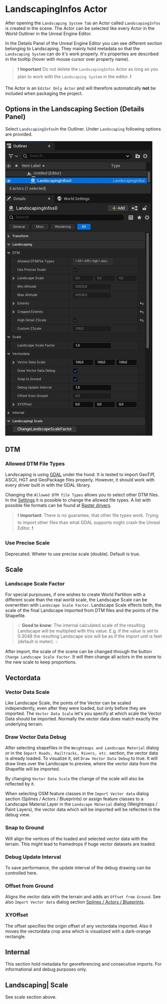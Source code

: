 # LandscapingInfos Actor

After opening the `Landscaping System Tab` an Actor called `LandscapingInfos` is created in the scene. The Actor can be selected like every Actor in the World Outliner in the Unreal Engine Editor.

In the Details Panel of the Unreal Engine Editor you can see different section belonging to Landscaping. They mainly hold metadata so that the `Landscaping System` can do it's work properly. It's properties are described in the tooltip (hover with mouse cursor over property name).

> ❗ __Important__ Do not delete the `LandscapingInfos` Actor as long as you plan to work with the `Landscaping System` in the editor. ❗

The Actor is an `Editor Only Actor` and will therefore automatically __not__ be included when packaging the project.

## Options in the Landscaping Section (Details Panel)

Select `LandscapingInfos`in the Outliner. Under `Landscaping` following options are provided.

![LandscapingInfos Actor](_media/ue5_landscapinginfos.jpg)

## DTM

### Allowed DTM File Types

Landscaping is using [GDAL](https://gdal.org/) under the hood. It is tested to import GeoTiff, ASCII, HGT and GeoPackage files properly. However, it should work with every driver built in with the GDAL library.

Changing the `Allowed DTM file Types` allows you to select other DTM files. In the [Settings](settings.md) it is possible to change the allowed file types. A list with possible file formats can be found at [Raster drivers](https://gdal.org/drivers/raster/index.html).

> ❗ __Important__: There is no guarantee, that other file types work. Trying to import other files than what GDAL supports might crash the Unreal Editor. ❗

### Use Precise Scale

Deprecated. Wheter to use precise scale (double). Default is true.  

## Scale

### Landscape Scale Factor

For special purpouses, if one wishes to create World Partition with a different scale than the real world scale, the Landscape Scale can be overwritten with `Landscape Scale Factor`.
Landscape Scale effects both, the scale of the final Landscape imported from DTM files and the points of the Shapefile.

> :bulb: __Good to know__: The internal calculated scale of the resulting Landscape will be multiplied with this value. E.g. if the value is set to 0.3048 the resulting Landscape size will be as if the import unit is feet (default is meter). :bulb:

After import, the scale of the scene can be changed through the button `Change Landscape Scale Factor`. It will then change all actors in the scene to the new scale to keep proportions.

## Vectordata

### Vector Data Scale

Like Landscape Scale, the points of the Vector can be scaled independently, even after they were loaded, but only before they are imported. The `Vector Data Scale` let's you specify at which scale the Vector Data should be imported. Normally the vector data does match exactly the underlying terrain.

### Draw Vector Data Debug

After selecting shapefiles in the `Weightmaps and Landscape Material` dialog or in the `Import Roads, Railtracks, Rivers, etc.` section, the vector data is already loaded. To visualize it, set `Draw Vector Data Debug` to true. It will draw lines over the Landscape to preview, where the vector data from the Shapefile will be imported.

By changing `Vector Data Scale` the change of the scale will also be reflected by it.

When selecting OSM feature classes in the `Import Vector data` dialog section (Splines / Actors / Blueprints) or assign feature classes to a Landscape Material Layer in the `Landscape Material` dialog (Weightmaps / Paint Layers), the vector data which will be imported will be reflected in the debug view.  

### Snap to Ground

Will align the vertices of the loaded and selected vector data with the terrain. This might lead to framedrops if huge vector datasets are loaded.

### Debug Update Interval

To save performance, the update interval of the debug drawing can be controlled here.

### Offset from Ground

Aligns the vector data with the terrain and adds an `Offset from Ground`. See also `Import Vector data` dialog section [Splines / Actors / Blueprints](props.md).

### XYOffset

The offset specifies the origin offset of any vectordata imported. Also it moves the vectordata crop area which is visualized with a dark-orange rectangle.

## Internal

This section hold metadata for georeferencing and consecutive imports. For informational and debug purposes only.

## Landscaping| Scale

See scale section above.

